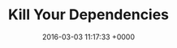 ---
title: "Kill Your Dependencies"
date: 2016-03-03 11:17:33 +0000
url: http://www.mikeperham.com/2016/02/09/kill-your-dependencies/
---